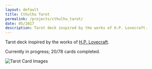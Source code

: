```yaml
---
layout: default
title: Cthulhu Tarot
permalink: /projects/cthulhu_tarot/
date: 05/2017
description: Tarot deck inspired by the works of H.P. Lovecraft.
---
```


Tarot deck inspired by the works of [H.P. Lovecraft](https://en.wikipedia.org/wiki/H._P._Lovecraft).

Currently in progress; 20/78 cards completed.

![Tarot Card Images](./card_sample.jpeg)